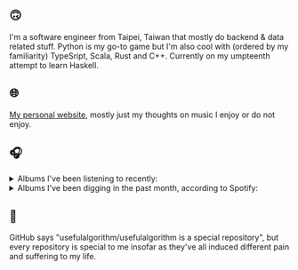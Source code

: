 ## 🙃

I'm a software engineer from Taipei, Taiwan that mostly do backend & data related stuff. Python is my go-to game but I'm also cool with (ordered by my familiarity) TypeSript, Scala, Rust and C++. Currently on my umpteenth attempt to learn Haskell.

## 🌐

[My personal website](https://usefulalgorithm.github.io/), mostly just my thoughts on music I enjoy or do not enjoy.

## 🎧

<details>
<summary>Albums I've been listening to recently:</summary>

- _Pruning_, by Memotone
- _Niet Zonder Reden_, by Birdguy
- _Gift Songs_, by Jefre Cantu-Ledesma
- _A Primer of Holy Words_, by Thou

</details>

<details>
<summary>Albums I've been digging in the past month, according to Spotify:</summary>

- _Only Good Dreams for Me_, by Zaumne
- _第八作品集『無題』_, by downy
- _如果每天都可以 happy happy 誰想要sad:＊- 合作的秘密_, by 陳嫺靜
- _Gift Songs_, by Jefre Cantu-Ledesma
- _End of the Middle_, by Richard Dawson
- _Genuine Dexterity_, by Kenny Segal, K-The-I???
- _Halo On The Inside_, by Circuit des Yeux
- _Decide Which Way The Eyes Are Looking_, by Lina Tullgren
- _This Is the Album of a Band Called Adebisi Shank_, by Adebisi Shank
- _(What's The Story) Morning Glory? [Remastered]_, by Oasis
- _Cowards_, by Squid
- _Pruning_, by Memotone
- _Dead Channel Sky_, by clipping.
- _Exivious_, by Exivious

</details>

## 💬

GitHub says "usefulalgorithm/usefulalgorithm is a special repository", but every repository is special to me insofar as they've all induced different pain and suffering to my life.